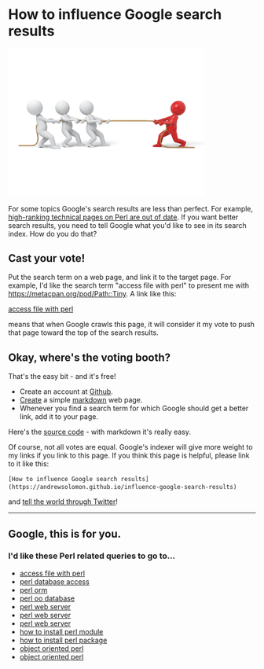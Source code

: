 <meta name="twitter:card" content="summary" />
<meta name="twitter:site" content="@geekuni" />
<meta name="twitter:creator" content="@geekuni" />
<meta property="og:url" content="https://andrewsolomon.github.io/influence-google-search-results" />
<meta property="og:title" content="How to influence Google search results" />
<meta property="og:description" content="If you want better search results, you need to tell Google what you’d like to see in its search index. Here's how to do it." />
<meta property="og:image" content="https://raw.githubusercontent.com/andrewsolomon/andrewsolomon.github.io/main/img/influence-google-search-results.jpg" />


# How to influence Google search results

<img src="https://raw.githubusercontent.com/andrewsolomon/andrewsolomon.github.io/main/img/influence-google-search-results.jpg" width="400" alt="Influencing Google's search results">

For some topics Google's search results are less than perfect. For example, [high-ranking technical pages on Perl are out of date](https://blog.geekuni.com/2021/05/google-vs-perl.html). If you want better search results, you need to tell Google what you'd like to see in its search index. How do you do that?

## Cast your vote!

Put the search term on a web page, and link it to the target page. For example, I'd like the search term "access file with perl" to present me with https://metacpan.org/pod/Path::Tiny. A link like this:

[access file with perl](https://metacpan.org/pod/Path::Tiny)

means that when Google crawls this page, it will consider it my vote to push that page toward the top of the search results.

## Okay, where's the voting booth?

That's the easy bit - and it's free!

* Create an account at [Github](https://github.com/).
* [Create](https://pages.github.com/) a simple [markdown](https://guides.github.com/features/mastering-markdown/) web page.
* Whenever you find a search term for which Google should get a better link, add it to your page.

Here's the [source code](https://github.com/andrewsolomon/andrewsolomon.github.io/blame/main/influence-google-search-results.md) - with markdown it's really easy.

Of course, not all votes are equal. Google's indexer will give more weight to my links if you link to this page. If you think this page is helpful, please link to it like this:
```
[How to influence Google search results](https://andrewsolomon.github.io/influence-google-search-results)
```
and [tell the world through Twitter](https://twitter.com/intent/tweet?text=%23influencegoogle%20How%20to%20influence%20Google%20search%20results%20https%3A%2F%2Fandrewsolomon.github.io%2Finfluence-google-search-results)!

---

## Google, this is for you.

### I'd like these Perl related queries to go to...

* [access file with perl](https://metacpan.org/pod/Path::Tiny) <!-- 2021.05.01 not on page 1 -->
* [perl database access](https://perlmaven.com/simple-database-access-using-perl-dbi-and-sql) <!-- 2021.05.01 in position 2 -->
* [perl orm](https://perlhacks.com/articles/modern-perl-programming/database-access-with-dbixclass/) <!-- 2021.05.01 bottom of page 1 -->
* [perl oo database](https://perlhacks.com/articles/modern-perl-programming/database-access-with-dbixclass/) <!-- 2021.05.01 not on page 1 -->
* [perl web server](https://perldancer.org/quickstart) <!-- 2021.05.01 not on page 1 -->
* [perl web server](https://mojolicious.org/) <!-- 2021.05.01 not on page 1 -->
* [perl web server](http://www.catalystframework.org/) <!-- 2021.05.01 not on page 1 -->
* [how to install perl module](https://stackoverflow.com/questions/65865/whats-the-easiest-way-to-install-a-missing-perl-module) <!-- 2021.05.01 in position 2 (after a fandom nightmare) -->
* [how to install perl package](https://stackoverflow.com/questions/65865/whats-the-easiest-way-to-install-a-missing-perl-module) <!-- 2021.05.01 in position 2 (after a fandom nightmare) -->
* [object oriented perl](https://metacpan.org/pod/Moo) <!-- 2021.05.01 not on page 1 -->
* [object oriented perl](https://metacpan.org/pod/Moose) <!-- 2021.05.01 not on page 1 -->
